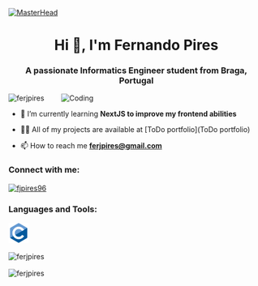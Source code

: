 [![MasterHead](https://www.google.com/url?sa=i&url=https%3A%2F%2Fgifer.com%2Fen%2FAjA6&psig=AOvVaw09f6Dv5ZG5fRJwVGY1ovXu&ust=1703457330498000&source=images&cd=vfe&opi=89978449&ved=0CBEQjRxqFwoTCMCnsJzPpoMDFQAAAAAdAAAAABAs)](https://ferjpires.io)
<h1 align="center">Hi 👋, I'm Fernando Pires</h1>
<h3 align="center">A passionate Informatics Engineer student from Braga, Portugal</h3>
<img align="right" alt="Coding" width="400" src="https://cdn.dribbble.com/users/1162077/screenshots/3848914/programmer.gif">

<p align="left"> <img src="https://komarev.com/ghpvc/?username=ferjpires&label=Profile%20views&color=0e75b6&style=flat" alt="ferjpires" /> </p>

- 🌱 I’m currently learning **NextJS to improve my frontend abilities**

- 👨‍💻 All of my projects are available at [ToDo portfolio](ToDo portfolio)

- 📫 How to reach me **ferjpires@gmail.com**

<h3 align="left">Connect with me:</h3>
<p align="left">
<a href="https://instagram.com/fjpires96" target="blank"><img align="center" src="https://raw.githubusercontent.com/rahuldkjain/github-profile-readme-generator/master/src/images/icons/Social/instagram.svg" alt="fjpires96" height="30" width="40" /></a>
</p>

<h3 align="left">Languages and Tools:</h3>
<p align="left"> <a href="https://www.cprogramming.com/" target="_blank" rel="noreferrer"> <img src="https://raw.githubusercontent.com/devicons/devicon/master/icons/c/c-original.svg" alt="c" width="40" height="40"/> </a> </p>

<p><img align="center" src="https://github-readme-stats.vercel.app/api/top-langs?username=ferjpires&show_icons=true&locale=en&layout=compact" alt="ferjpires" /></p>

<p><img align="center" src="https://github-readme-streak-stats.herokuapp.com/?user=ferjpires&" alt="ferjpires" /></p>

